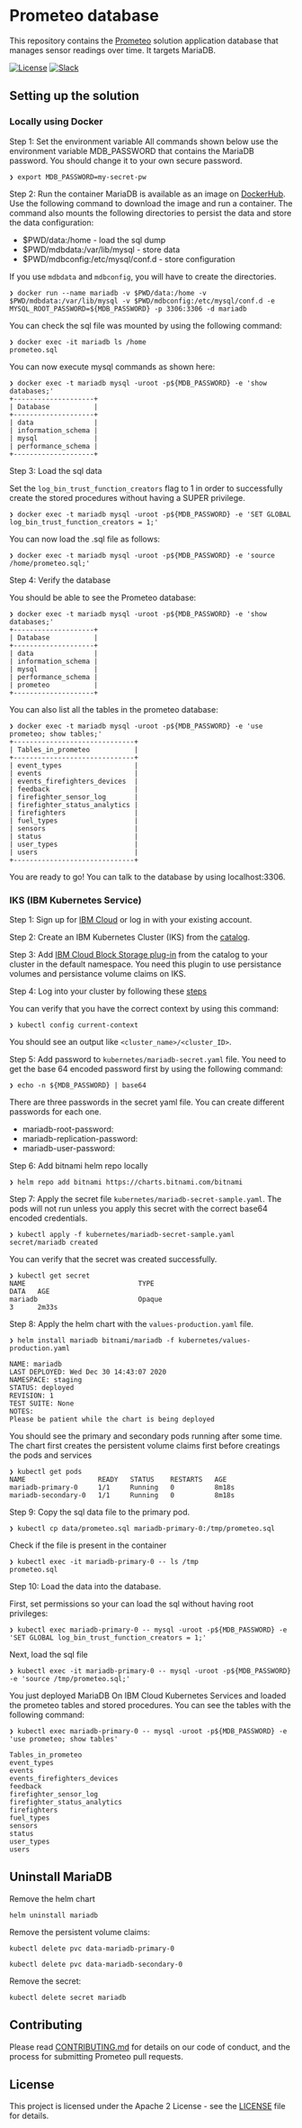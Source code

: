 # Prometeo database

This repository contains the [Prometeo](https://github.com/Code-and-Response/Prometeo) solution application database that manages sensor readings over time. It targets MariaDB.

[![License](https://img.shields.io/badge/License-Apache2-blue.svg)](https://www.apache.org/licenses/LICENSE-2.0) [![Slack](https://img.shields.io/badge/Join-Slack-blue)](https://join.slack.com/t/code-and-response/shared_invite/enQtNzkyMDUyODg1NDU5LTdkZDhmMjJkMWI1MDk1ODc2YTc2OTEwZTI4MGI3NDI0NmZmNTg0Zjg5NTVmYzNiNTYzNzRiM2JkZjYzOWIwMWE)

## Setting up the solution

### Locally using Docker

Step 1: Set the environment variable
All commands shown below use the environment variable MDB_PASSWORD that contains the MariaDB password. You should change it to your own secure password.
```
❯ export MDB_PASSWORD=my-secret-pw
```

Step 2: Run the container
MariaDB is available as an image on [DockerHub](https://hub.docker.com/_/mariadb/). Use the following command to download the image and run a container. The command also mounts the following directories to persist the data and store the data configuration:
- $PWD/data:/home - load the sql dump
- $PWD/mdbdata:/var/lib/mysql - store data
- $PWD/mdbconfig:/etc/mysql/conf.d - store configuration

If you use `mdbdata` and `mdbconfig`, you will have to create the directories. 

```
❯ docker run --name mariadb -v $PWD/data:/home -v $PWD/mdbdata:/var/lib/mysql -v $PWD/mdbconfig:/etc/mysql/conf.d -e MYSQL_ROOT_PASSWORD=${MDB_PASSWORD} -p 3306:3306 -d mariadb
```

You can check the sql file was mounted by using the following command:

```
❯ docker exec -it mariadb ls /home
prometeo.sql
```

You can now execute mysql commands as shown here:
```
❯ docker exec -t mariadb mysql -uroot -p${MDB_PASSWORD} -e 'show databases;'
+--------------------+
| Database           |
+--------------------+
| data               |
| information_schema |
| mysql              |
| performance_schema |
+--------------------+
```

Step 3: Load the sql data

Set the `log_bin_trust_function_creators` flag to 1 in order to successfully create the stored procedures without having a SUPER privilege.
```
❯ docker exec -t mariadb mysql -uroot -p${MDB_PASSWORD} -e 'SET GLOBAL log_bin_trust_function_creators = 1;'
```

You can now load the .sql file as follows:
```
❯ docker exec -t mariadb mysql -uroot -p${MDB_PASSWORD} -e 'source /home/prometeo.sql;'
```

Step 4: Verify the database

You should be able to see the Prometeo database:

```
❯ docker exec -t mariadb mysql -uroot -p${MDB_PASSWORD} -e 'show databases;'
+--------------------+
| Database           |
+--------------------+
| data               |
| information_schema |
| mysql              |
| performance_schema |
| prometeo           |
+--------------------+
```

You can also list all the tables in the prometeo database:
```
❯ docker exec -t mariadb mysql -uroot -p${MDB_PASSWORD} -e 'use prometeo; show tables;'
+------------------------------+
| Tables_in_prometeo           |
+------------------------------+
| event_types                  |
| events                       |
| events_firefighters_devices  |
| feedback                     |
| firefighter_sensor_log       |
| firefighter_status_analytics |
| firefighters                 |
| fuel_types                   |
| sensors                      |
| status                       |
| user_types                   |
| users                        |
+------------------------------+
```

You are ready to go! You can talk to the database by using localhost:3306.

### IKS (IBM Kubernetes Service)

Step 1: Sign up for [IBM Cloud](https://cloud.ibm.com/registration) or log in with your existing account.

Step 2: Create an IBM Kubernetes Cluster (IKS) from the [catalog](https://cloud.ibm.com/kubernetes/catalog/create).

Step 3: Add [IBM Cloud Block Storage plug-in](https://cloud.ibm.com/catalog/content/ibmcloud-block-storage-plugin-51baa72d-be9b-487a-8e77-02577d2b5b21-global) from the catalog to your cluster in the default namespace. You need this plugin to use persistance volumes and persistance volume claims on IKS. 

Step 4: Log into your cluster by following these [steps](https://cloud.ibm.com/docs/containers?topic=containers-access_cluster)

You can verify that you have the correct context by using this command:
```
❯ kubectl config current-context
```
You should see an output like `<cluster_name>/<cluster_ID>`.

Step 5: Add password to `kubernetes/mariadb-secret.yaml` file. You need to get the base 64 encoded password first by using the following command:
```
❯ echo -n ${MDB_PASSWORD} | base64
```
There are three passwords in the secret yaml file. You can create different passwords for each one.
- mariadb-root-password:
- mariadb-replication-password:
- mariadb-user-password:

Step 6: Add bitnami helm repo locally
```
❯ helm repo add bitnami https://charts.bitnami.com/bitnami
```

Step 7: Apply the secret file `kubernetes/mariadb-secret-sample.yaml`. The pods will not run unless you apply this secret with the correct base64 encoded credentials.

```
❯ kubectl apply -f kubernetes/mariadb-secret-sample.yaml
secret/mariadb created
```
You can verify that the secret was created successfully.

```
❯ kubectl get secret
NAME                            TYPE                                  DATA   AGE
mariadb                         Opaque                                3      2m33s
```


Step 8: Apply the helm chart with the `values-production.yaml` file.

```
❯ helm install mariadb bitnami/mariadb -f kubernetes/values-production.yaml

NAME: mariadb
LAST DEPLOYED: Wed Dec 30 14:43:07 2020
NAMESPACE: staging
STATUS: deployed
REVISION: 1
TEST SUITE: None
NOTES:
Please be patient while the chart is being deployed
```

You should see the primary and secondary pods running after some time. The chart first creates the persistent volume claims first before creatings the pods and services

```
❯ kubectl get pods
NAME                  READY   STATUS    RESTARTS   AGE
mariadb-primary-0     1/1     Running   0          8m18s
mariadb-secondary-0   1/1     Running   0          8m18s
```

Step 9: Copy the sql data file to the primary pod.

```
❯ kubectl cp data/prometeo.sql mariadb-primary-0:/tmp/prometeo.sql
```

Check if the file is present in the container
```
❯ kubectl exec -it mariadb-primary-0 -- ls /tmp
prometeo.sql
```

Step 10: Load the data into the database.

First, set permissions so your can load the sql without having root privileges:
```
❯ kubectl exec mariadb-primary-0 -- mysql -uroot -p${MDB_PASSWORD} -e 'SET GLOBAL log_bin_trust_function_creators = 1;'
```

Next, load the sql file
```
❯ kubectl exec -it mariadb-primary-0 -- mysql -uroot -p${MDB_PASSWORD} -e 'source /tmp/prometeo.sql;'
```

You just deployed MariaDB On IBM Cloud Kubernetes Services and loaded the prometeo tables and stored procedures. You can see the tables with the following command:

```
❯ kubectl exec mariadb-primary-0 -- mysql -uroot -p${MDB_PASSWORD} -e 'use prometeo; show tables'
```

```
Tables_in_prometeo
event_types
events
events_firefighters_devices
feedback
firefighter_sensor_log
firefighter_status_analytics
firefighters
fuel_types
sensors
status
user_types
users
```

## Uninstall MariaDB
Remove the helm chart
```
helm uninstall mariadb
```

Remove the persistent volume claims:
```
kubectl delete pvc data-mariadb-primary-0

kubectl delete pvc data-mariadb-secondary-0
```

Remove the secret:
```
kubectl delete secret mariadb
```

## Contributing

Please read [CONTRIBUTING.md](CONTRIBUTING.md) for details on our code of conduct, and the process for submitting Prometeo pull requests.

## License

This project is licensed under the Apache 2 License - see the [LICENSE](LICENSE) file for details.